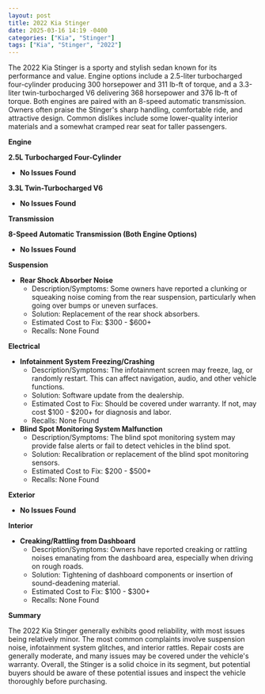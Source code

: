 ```yaml
---
layout: post
title: 2022 Kia Stinger
date: 2025-03-16 14:19 -0400
categories: ["Kia", "Stinger"]
tags: ["Kia", "Stinger", "2022"]
---
```

The 2022 Kia Stinger is a sporty and stylish sedan known for its performance and value. Engine options include a 2.5-liter turbocharged four-cylinder producing 300 horsepower and 311 lb-ft of torque, and a 3.3-liter twin-turbocharged V6 delivering 368 horsepower and 376 lb-ft of torque. Both engines are paired with an 8-speed automatic transmission. Owners often praise the Stinger's sharp handling, comfortable ride, and attractive design. Common dislikes include some lower-quality interior materials and a somewhat cramped rear seat for taller passengers.

**Engine**

**2.5L Turbocharged Four-Cylinder**

*   **No Issues Found**

**3.3L Twin-Turbocharged V6**

*   **No Issues Found**

**Transmission**

**8-Speed Automatic Transmission (Both Engine Options)**

*   **No Issues Found**

**Suspension**

*   **Rear Shock Absorber Noise**
    *   Description/Symptoms: Some owners have reported a clunking or squeaking noise coming from the rear suspension, particularly when going over bumps or uneven surfaces.
    *   Solution: Replacement of the rear shock absorbers.
    *   Estimated Cost to Fix: $300 - $600+
    *   Recalls: None Found

**Electrical**

*   **Infotainment System Freezing/Crashing**
    *   Description/Symptoms: The infotainment screen may freeze, lag, or randomly restart. This can affect navigation, audio, and other vehicle functions.
    *   Solution: Software update from the dealership.
    *   Estimated Cost to Fix: Should be covered under warranty. If not, may cost $100 - $200+ for diagnosis and labor.
    *   Recalls: None Found
*   **Blind Spot Monitoring System Malfunction**
    *   Description/Symptoms: The blind spot monitoring system may provide false alerts or fail to detect vehicles in the blind spot.
    *   Solution: Recalibration or replacement of the blind spot monitoring sensors.
    *   Estimated Cost to Fix: $200 - $500+
    *   Recalls: None Found

**Exterior**

*   **No Issues Found**

**Interior**

*   **Creaking/Rattling from Dashboard**
    *   Description/Symptoms: Owners have reported creaking or rattling noises emanating from the dashboard area, especially when driving on rough roads.
    *   Solution: Tightening of dashboard components or insertion of sound-deadening material.
    *   Estimated Cost to Fix: $100 - $300+
    *   Recalls: None Found

**Summary**

The 2022 Kia Stinger generally exhibits good reliability, with most issues being relatively minor. The most common complaints involve suspension noise, infotainment system glitches, and interior rattles. Repair costs are generally moderate, and many issues may be covered under the vehicle's warranty. Overall, the Stinger is a solid choice in its segment, but potential buyers should be aware of these potential issues and inspect the vehicle thoroughly before purchasing.

